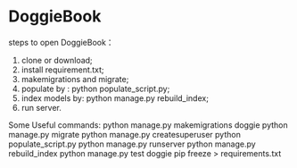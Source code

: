 # DoggieBook
  steps to open DoggieBook：
  1. clone or download;
  2. install requirement.txt;
  3. makemigrations and migrate;
  4. populate by : python populate_script.py;
  5. index models by: python manage.py rebuild_index;
  6. run server.

Some Useful commands:
    python manage.py makemigrations doggie
    python manage.py migrate
    python manage.py createsuperuser
    python populate_script.py
    python manage.py runserver
    python manage.py rebuild_index
    python manage.py test doggie
    pip freeze > requirements.txt
